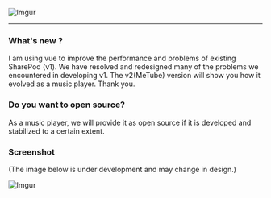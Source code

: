 ![Imgur](https://cdn-images-1.medium.com/max/1600/1*H4uJnCQuAfIlqJGekzYffw.jpeg)
***

### What's new ?
I am using vue to improve the performance and problems of existing SharePod (v1). We have resolved and redesigned many of the problems we encountered in developing v1. The v2(MeTube) version will show you how it evolved as a music player. Thank you.

### Do you want to open source?
As a music player, we will provide it as open source if it is developed and stabilized to a certain extent.

### Screenshot
(The image below is under development and may change in design.)

![Imgur](https://i.imgur.com/CKACqJ9.png)
